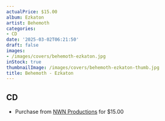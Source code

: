 ```yaml
---
actualPrice: $15.00
album: Ezkaton
artist: Behemoth
categories:
- CD
date: '2025-03-02T06:21:50'
draft: false
images:
- /images/covers/behemoth-ezkaton.jpg
inStock: true
thumbnailImage: /images/covers/behemoth-ezkaton-thumb.jpg
title: Behemoth - Ezkaton
---
```


## CD
* Purchase from [NWN Productions](http://shop.nwnprod.com/index.php?route=product/product&path=93&product_id=19943&sort=pd.name&order=ASC) for $15.00
